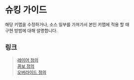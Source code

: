 # 슈킹 가이드

해당 키맵을 수정하거나, 소스 일부를 가져가서 본인 키맵에 적용 할 때  
구현 방법에 대해 설명합니다.

## 링크
> [레이어 정의](./layer.md)  
> [콤보 정의](./combo.md)  
> [오버라이드 정의](./override.md)  
